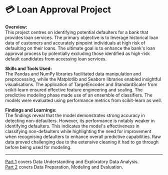 # 💳 Loan Approval Project

**Overview:** <br>
This project centres on identifying potential defaulters for a bank that provides loan services. The primary objective is to leverage historical loan data of customers and accurately pinpoint individuals at high risk of defaulting on their loans. The ultimate goal is to enhance the bank's loan approval process by potentially excluding those identified as high-risk default candidates from accessing loan services.

**Skills and Tools Used:** <br>
The Pandas and NumPy libraries facilitated data manipulation and preprocessing, while the Matplotlib and Seaborn libraries enabled insightful visualisations. The application of TargetEncoder and StandardScaler from scikit-learn ensured effective feature engineering and scaling. The predictive modeling phase made use of an ensemble of classifiers. The models were evaluated using performance metrics from scikit-learn as well.

**Findings and Learnings:** <br>
The findings reveal that the model demonstrates strong accuracy in detecting non-defaulters. However, its performance is notably weaker in identifying defaulters. This indicates the model's effectiveness in classifying non-defaulters while highlighting the need for improvement when recognising defaulters to enhance overall predictive capabilities. Raw data proved challenging due to the extensive cleaning it had to go through before being used for modeling.

***

[Part 1](https://github.com/Deuellau/Projects/blob/main/Loan%20Approval/Loan%20Approval%20(Part%201).ipynb) covers Data Understanding and Exploratory Data Analysis. <br>
[Part 2](https://github.com/Deuellau/Projects/blob/main/Loan%20Approval/Loan%20Approval%20(Part%202).ipynb) covers Data Preparation, Modeling and Evaluation.
